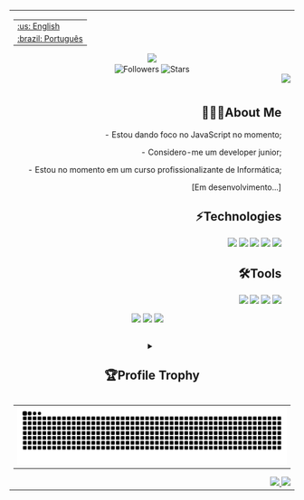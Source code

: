 <table><tr><td>
<table align="right">
 	<tr><td><a href="">:us: English</a></td></tr>
 	<tr><td><a href="">:brazil: Português</a></td></tr>
</table>
<h2></h2>
<header align = "right"> 
	<div>
		<img src = "https://readme-typing-svg.herokuapp.com/?color=ff1659&size=35&center=true&vCenter=true&width=1000&lines=HELLO,+I'm+Dev+SaLLein_;I'm+16+years+old_;I+from+Brasil,+CE_;I+study+Informática_+;Be+Welcome!+:%29_" />
		<section>
			<img src="https://komarev.com/ghpvc/?username=devsallein&label=Profile%20views&color=ff33ff&style=flat" alt="Followers" />
			<img src="https://img.shields.io/github/stars/DevSaLLein?affiliations=OWNER%2CCOLLABORATOR&color=ff33ff&style=flat" alt="Stars"/>
		</section>
	</div>
	<section>
		<img src = "https://raw.githubusercontent.com/gist/DevSaLLein/d5fef3102b68c5cc66a9c92a10c87e9d/raw/f1bfb468a4acd72370114cc77735683e706c7cf9/card.svg" height="450px" align = "right"/>
	</section>	 
</header>
<main align = "right"> 
	<h2> 
		👨🏻‍💻About Me 
	</h2>
	<p>- Estou dando foco no JavaScript no momento; </p>
	<p>- Considero-me um developer junior; </p>
	<p>- Estou no momento em um curso profissionalizante de Informática; </p>
	<p> [Em desenvolvimento...] </p>
	<h2>
		⚡Technologies
	</h2>	
	<p>	
		<img src="https://img.shields.io/badge/-Git-0D1117?style=for-the-badge&logo=git&&logoColor=&labelColor=0D1117"/>	
		<img src="https://img.shields.io/badge/-CSS-0D1117?style=for-the-badge&logo=CSS3&logoColor=1572B6&labelColor=0D1117"/>
		<img src="https://img.shields.io/badge/-JavaScript-0D1117?style=for-the-badge&logo=JavaScript&logoColor=&labelColor=0D1117"/>
		<img src="https://img.shields.io/badge/-HTML-0D1117?style=for-the-badge&logo=HTML5&logoColor=&labelColor=0D1117"/>
		<img src="https://img.shields.io/badge/-PHP-0D1117?style=for-the-badge&logo=PHP&&logoColor=&labelColor=0D1117"/>
	</p>
	<h2>
		🛠Tools
	</h2>
	<p>
	   <img src="https://img.shields.io/badge/-GitHub-0D1117?style=for-the-badge&logo=github&logoColor=&labelColor=0D1117"/>
	   <img src = 'https://img.shields.io/badge/-Windows-0D1117?style=for-the-badge&logo=windows&labelColor=0D1117'/>
	   <img src="https://img.shields.io/badge/-Visual%20Studio%20Code-0D1117?style=for-the-badge&logo=visual-studio-code&logoColor=007ACC&labelColor=0D1117"/>	
	   <img src="https://img.shields.io/badge/-Edge-0D1117?style=for-the-badge&logo=Microsoft-edge&&logoColor=007ACC&labelColor=0D1117"/>
	</p>
	<section align='center'>
		<img width="325px" src="https://github-readme-stats.vercel.app/api/top-langs/?username=DevSaLLein&layout=compact&hide_border=true&&theme=dracula"/>
		<img width="325px" src="https://github-readme-stats.vercel.app/api?username=DevSaLLein&layout=compact&hide_border=true&&theme=dracula"/>
		<img width="325px" src="https://github-readme-streak-stats.herokuapp.com/?user=DevSaLLein&layout=compact&hide_border=true&&theme=dracula"/>
	</section>
</main>	
<footer>
	<h2> </h2>
	<details align='center'>
 		<summary>
			<h2> 🏆Profile Trophy </h2>
		</summary>
		<img src="https://github-profile-trophy.vercel.app/?username=DevSaLLein&column=6&theme=dracula&margin-w=5&margin-h=5" width='750px'/>
	</details>
	<div name='Cobrinha'>
		<table align='center'>
  			<tr><td><img src="https://github.com/DevSaLLein/DevSaLLein/blob/output/github-contribution-grid-snake.svg" width="100%" ></td></tr>
		</table>
	</div>
	<section align ="right">
		<a href="https://www.instagram.com/labrysinfo_student/" target="_blank">
			<img src="https://img.shields.io/badge/-Instagram-%23E4405F?style=for-the-badge&logo=instagram&logoColor=white"/>
		</a>
		<a href="https://www.linkedin.com/in/isaac-lima-de-andrade-6a661524b/" target="_blank">
			<img src="https://img.shields.io/badge/linkedin-%230077B5.svg?&style=for-the-badge&logo=linkedin&logoColor=white"/>	
		</a>	
	</section>
</footer>

 <!--
		ONDAS
<img width=100% src="https://capsule-render.vercel.app/api?type=waving&color=ffc0cb&height=120&section=header"/>


<main>
	<h2> Profile Trophy 🏆</h2>
	<img src="https://github-profile-trophy.vercel.app/?username=DevSaLLein&column=6&theme=dracula&margin-w=5&margin-h=5" width='50%' height='100%'/>	
</main>


		GIFs
	<img src = "https://camo.githubusercontent.com/5ddf73ad3a205111cf8c686f687fc216c2946a75005718c8da5b837ad9de78c9/68747470733a2f2f7468756d62732e6766796361742e636f6d2f4576696c4e657874446576696c666973682d736d616c6c2e676966" aligh= "right" width="100px" height= "100px"/>
	<img src="https://developers.giphy.com/branch/master/static/api-512d36c09662682717108a38bbb5c57d.gif" width="480"/>
	<img src="https://developers.giphy.com/branch/master/static/api-512d36c09662682717108a38bbb5c57d.gif" width="480"/>


		HI
	<h1 align="left">Hi <img src="https://raw.githubusercontent.com/kaueMarques/kaueMarques/master/hi.gif" height="30px">, I'm  Labrys SaLLein</h1>
	
	<a href="www.instagram.com" target="_blank"><img src="https://img.shields.io/badge/-Instagram-%23E4405F?style=for-the-badge&logo=instagram&logoColor=white"</a>

		Contribuição
	<img src="https://activity-graph.herokuapp.com/graph?username=DevSaLLein&theme=gotham&hide_border=true&area=true">

	### Other Knowledge:
	<img src="https://img.shields.io/badge/-python-0D1117?style=for-the-badge&logo=python&logoColor=1572B6&labelColor=0D1117">	
	![MySQL](https://img.shields.io/badge/-mysql-0D1117?style=for-the-badge&logo=mysql&labelColor=0D1117)&nbsp;
	![Figma](https://img.shields.io/badge/-figma-0D1117?style=for-the-badge&logo=figma&labelColor=0D1117)&nbsp;
	[React](https://img.shields.io/badge/react-%2320232a.svg?style=for-the-badge&logo=react&logoColor=%2361DAFB)

 		Número de visitantes
	<img alt="visitors counter" src="https://profile-counter.glitch.me/isyuricunha/count.svg">
-->
